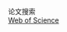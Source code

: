 论文搜索  
[Web of Science](https://apps.webofknowledge.com/WOS_GeneralSearch_input.do?product=WOS&search_mode=GeneralSearch&SID=2EI5NBIuVKSppsN3er3&preferencesSaved=)
